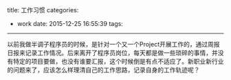 title: 工作习惯
categories:
  - work
date: 2015-12-25 16:55:39
tags:
---
以前我做半调子程序员的时候，是针对一个又一个Project开展工作的，通过周报日报来记录工作情况。后来离开了程序员岗位，每天都是做一些琐碎的事情，并没有特定的项目要做，也没有谁要汇报，这个时候倒是有点不适应了。新职业新行业的问题来了，应该怎么样理清自己的工作思路，记录自身的工作轨迹呢？
